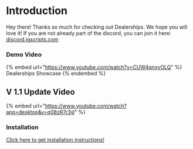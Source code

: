 # Introduction

Hey there! Thanks so much for checking out Dealerships. We hope you will love it! If you are not already part of the discord, you can join it here: [discord.jgscripts.com](https://discord.jgscripts.com)

### Demo Video

{% embed url="https://www.youtube.com/watch?v=CUW4qnxyOLQ" %}
Dealerships Showcase
{% endembed %}

## V 1.1 Update Video

{% embed url="https://www.youtube.com/watch?app=desktop&v=q08zR7r3ijI" %}

### Installation

[Click here to get installation instructions!](installation-and-configuration.md)
